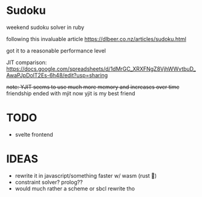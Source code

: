 # Sudoku
weekend sudoku solver in ruby

following this invaluable article https://dlbeer.co.nz/articles/sudoku.html

got it to a reasonable performance level

JIT comparison: https://docs.google.com/spreadsheets/d/1dMrGC_XRXFNgZ8VjhWWvtbuD_AwaPJpDolT2Es-6h48/edit?usp=sharing

~~note: YJIT seems to use much more memory and increases over time~~
friendship ended with mjit
now yjit is my best friend

# TODO
* svelte frontend

# IDEAS
* rewrite it in javascript/something faster w/ wasm (rust :eyes:)
* constraint solver? prolog??
* would much rather a scheme or sbcl rewrite tho
